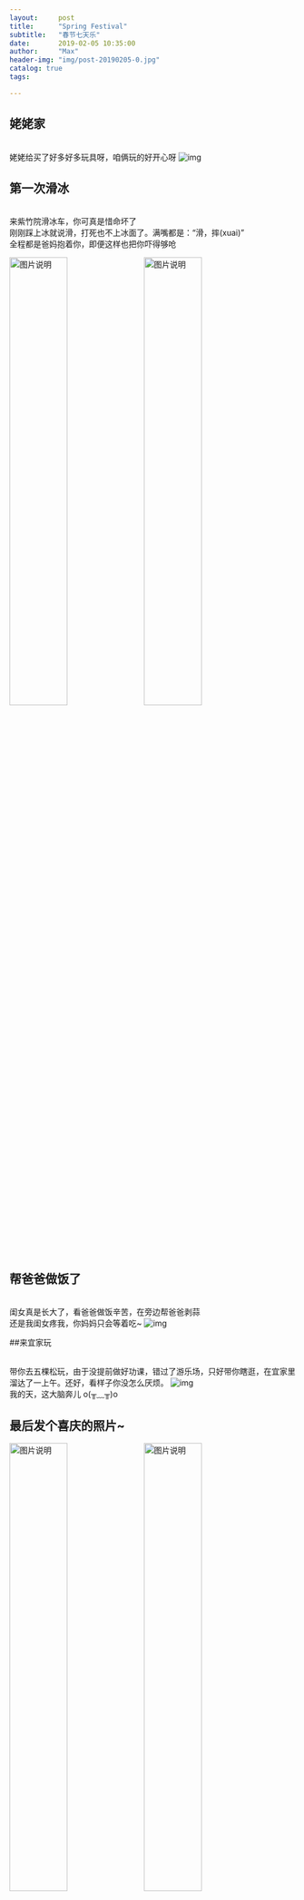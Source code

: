 ```yaml
---
layout:     post
title:      "Spring Festival"
subtitle:   "春节七天乐"
date:       2019-02-05 10:35:00
author:     "Max"
header-img: "img/post-20190205-0.jpg"
catalog: true
tags:

---
```


> 
## 姥姥家

<br>姥姥给买了好多好多玩具呀，咱俩玩的好开心呀
![img](/img/post-20190205-1.jpg)

## 第一次滑冰

<br>来紫竹院滑冰车，你可真是惜命坏了
<br>刚刚踩上冰就说滑，打死也不上冰面了。满嘴都是：“滑，摔(xuai)”
<br>全程都是爸妈抱着你，即便这样也把你吓得够呛

<img src="/img/post-20190205-3.jpg"  alt="图片说明" width="45%" style="display: inline-block;" ><img src="/img/post-20190205-2.jpg"  alt="图片说明" width="45%" style="display: inline-block; margin-left: 10px;"> 

## 帮爸爸做饭了

<br>闺女真是长大了，看爸爸做饭辛苦，在旁边帮爸爸剥蒜
<br>还是我闺女疼我，你妈妈只会等着吃~
![img](/img/post-20190205-4.jpg)

##来宜家玩

<br>带你去五棵松玩，由于没提前做好功课，错过了游乐场，只好带你瞎逛，在宜家里溜达了一上午。还好，看样子你没怎么厌烦。
![img](/img/post-20190205-5.jpg)
<br>我的天，这大脑奔儿 o(╥﹏╥)o


## 最后发个喜庆的照片~

<img src="/img/post-20190205-6.jpg"  alt="图片说明" width="45%" style="display: inline-block;" ><img src="/img/post-20190205-7.jpg"  alt="图片说明" width="45%" style="display: inline-block; margin-left: 10px;"> 

<br>爱你的爸爸
![img](/img/post-20190205-8.jpg)


